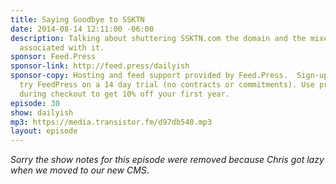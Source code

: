 ```yaml
---
title: Saying Goodbye to SSKTN
date: 2014-08-14 12:11:00 -06:00
description: Talking about shuttering SSKTN.com the domain and the mixed emotions
  associated with it.
sponsor: Feed.Press
sponsor-link: http://feed.press/dailyish
sponsor-copy: Hosting and feed support provided by Feed.Press.  Sign-up today and
  try FeedPress on a 14 day trial (no contracts or commitments). Use promo code "dailyish"
  during checkout to get 10% off your first year.
episode: 30
show: dailyish
mp3: https://media.transistor.fm/d97db540.mp3
layout: episode
---
```


<em>Sorry the show notes for this episode were removed because Chris got lazy when we moved to our new CMS</em>.
